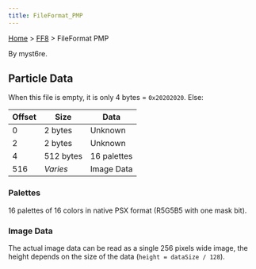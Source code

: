 ```yaml
---
title: FileFormat_PMP
---
```


[Home](../Main_Page.md) > [FF8](../FF8.md) > FileFormat PMP

By myst6re.

## Particle Data

When this file is empty, it is only 4 bytes = `0x20202020`. Else:

| Offset | Size      | Data        |
|--------|-----------|-------------|
| 0      | 2 bytes   | Unknown     |
| 2      | 2 bytes   | Unknown     |
| 4      | 512 bytes | 16 palettes |
| 516    | *Varies*  | Image Data  |

### Palettes

16 palettes of 16 colors in native PSX format (R5G5B5 with one mask bit).

### Image Data

The actual image data can be read as a single 256 pixels wide image, the height depends on the size of the data (`height = dataSize / 128`).
